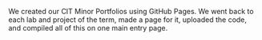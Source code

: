 We created our CIT Minor Portfolios using GitHub Pages. We went back to each lab and project of the term, made a page for it, uploaded the code, and compiled all of this on one main entry page.
